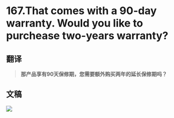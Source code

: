 # 167.That comes with a 90-day warranty. Would you like to purchease two-years warranty?

## 翻译

> **那产品享有90天保修期，您需要额外购买两年的延长保修期吗？**

## 文稿

![](https://cdn.jsdelivr.net/gh/imtianx/speaking180/img/167.jpg)

